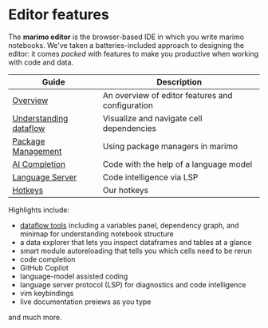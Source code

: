 # Editor features

The **marimo editor** is the browser-based IDE in which you write marimo
notebooks. We've taken a batteries-included approach to designing the editor:
it comes _packed_ with features to make you productive when working
with code and data.

| Guide                                       | Description                                      |
| ------------------------------------------- | ------------------------------------------------ |
| [Overview](overview.md)                     | An overview of editor features and configuration |
| [Understanding dataflow](dataflow.md)       | Visualize and navigate cell dependencies         |
| [Package Management](package_management.md) | Using package managers in marimo                 |
| [AI Completion](ai_completion.md)           | Code with the help of a language model           |
| [Language Server](language_server.md)       | Code intelligence via LSP                        |
| [Hotkeys](hotkeys.md)                       | Our hotkeys                                      |

Highlights include:

- [dataflow tools](dataflow.md) including a variables panel, dependency graph, and minimap for understanding notebook structure
- a data explorer that lets you inspect dataframes and tables at a glance
- smart module autoreloading that tells you which cells need to be rerun
- code completion
- GitHub Copilot
- language-model assisted coding
- language server protocol (LSP) for diagnostics and code intelligence
- vim keybindings
- live documentation preiews as you type

and much more.
